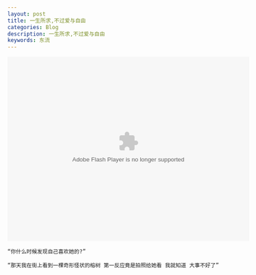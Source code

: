 ```yaml
---
layout: post
title: 一生所求,不过爱与自由
categories: Blog
description: 一生所求,不过爱与自由
keywords: 东流
---
```




<embed height="415" width="544" quality="high" allowfullscreen="true" type="application/x-shockwave-flash" src="//static.hdslb.com/miniloader.swf" flashvars="aid=6090146&page=1" pluginspage="//www.adobe.com/shockwave/download/download.cgi?P1_Prod_Version=ShockwaveFlash">

```
“你什么时候发现自己喜欢她的?”

“那天我在街上看到一棵奇形怪状的榕树 第一反应竟是拍照给她看 我就知道 大事不好了” 

```


